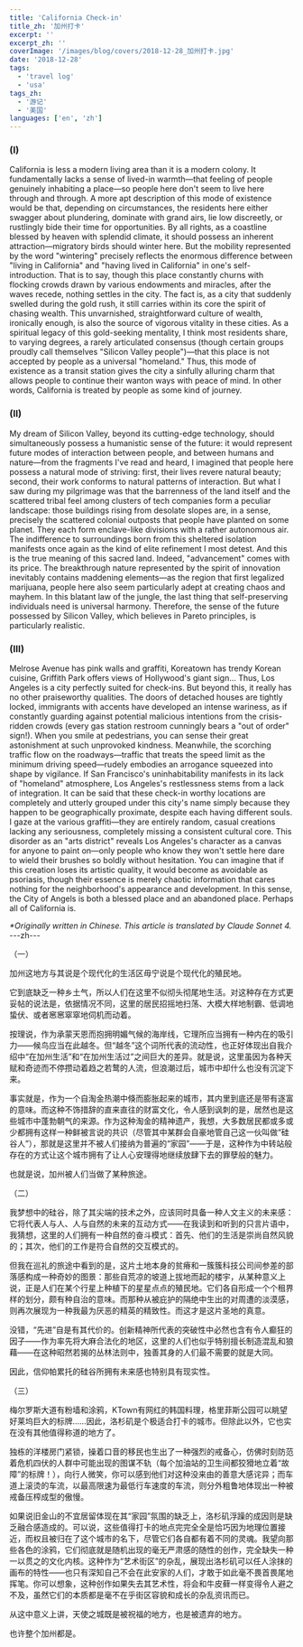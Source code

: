 ```yaml
---
title: 'California Check-in'
title_zh: '加州打卡'
excerpt: ''
excerpt_zh: ''
coverImage: '/images/blog/covers/2018-12-28_加州打卡.jpg'
date: '2018-12-28'
tags:
  - 'travel log'
  - 'usa'
tags_zh:
  - '游记'
  - '美国'
languages: ['en', 'zh']
---
```

### (I)
California is less a modern living area than it is a modern colony.
It fundamentally lacks a sense of lived-in warmth—that feeling of people genuinely inhabiting a place—so people here don't seem to live here through and through. A more apt description of this mode of existence would be that, depending on circumstances, the residents here either swagger about plundering, dominate with grand airs, lie low discreetly, or rustlingly bide their time for opportunities.
By all rights, as a coastline blessed by heaven with splendid climate, it should possess an inherent attraction—migratory birds should winter here. But the mobility represented by the word "wintering" precisely reflects the enormous difference between "living in California" and "having lived in California" in one's self-introduction. That is to say, though this place constantly churns with flocking crowds drawn by various endowments and miracles, after the waves recede, nothing settles in the city.
The fact is, as a city that suddenly swelled during the gold rush, it still carries within its core the spirit of chasing wealth. This unvarnished, straightforward culture of wealth, ironically enough, is also the source of vigorous vitality in these cities. As a spiritual legacy of this gold-seeking mentality, I think most residents share, to varying degrees, a rarely articulated consensus (though certain groups proudly call themselves "Silicon Valley people")—that this place is not accepted by people as a universal "homeland." Thus, this mode of existence as a transit station gives the city a sinfully alluring charm that allows people to continue their wanton ways with peace of mind.
In other words, California is treated by people as some kind of journey.

### (II)
My dream of Silicon Valley, beyond its cutting-edge technology, should simultaneously possess a humanistic sense of the future: it would represent future modes of interaction between people, and between humans and nature—from the fragments I've read and heard, I imagined that people here possess a natural mode of striving: first, their lives revere natural beauty; second, their work conforms to natural patterns of interaction.
But what I saw during my pilgrimage was that the barrenness of the land itself and the scattered tribal feel among clusters of tech companies form a peculiar landscape: those buildings rising from desolate slopes are, in a sense, precisely the scattered colonial outposts that people have planted on some planet. They each form enclave-like divisions with a rather autonomous air. The indifference to surroundings born from this sheltered isolation manifests once again as the kind of elite refinement I most detest. And this is the true meaning of this sacred land.
Indeed, "advancement" comes with its price. The breakthrough nature represented by the spirit of innovation inevitably contains maddening elements—as the region that first legalized marijuana, people here also seem particularly adept at creating chaos and mayhem. In this blatant law of the jungle, the last thing that self-preserving individuals need is universal harmony.
Therefore, the sense of the future possessed by Silicon Valley, which believes in Pareto principles, is particularly realistic.

### (III)
Melrose Avenue has pink walls and graffiti, Koreatown has trendy Korean cuisine, Griffith Park offers views of Hollywood's giant sign... Thus, Los Angeles is a city perfectly suited for check-ins. But beyond this, it really has no other praiseworthy qualities.
The doors of detached houses are tightly locked, immigrants with accents have developed an intense wariness, as if constantly guarding against potential malicious intentions from the crisis-ridden crowds (every gas station restroom cunningly bears a "out of order" sign!). When you smile at pedestrians, you can sense their great astonishment at such unprovoked kindness. Meanwhile, the scorching traffic flow on the roadways—traffic that treats the speed limit as the minimum driving speed—rudely embodies an arrogance squeezed into shape by vigilance.
If San Francisco's uninhabitability manifests in its lack of "homeland" atmosphere, Los Angeles's restlessness stems from a lack of integration. It can be said that these check-in worthy locations are completely and utterly grouped under this city's name simply because they happen to be geographically proximate, despite each having different souls. I gaze at the various graffiti—they are entirely random, casual creations lacking any seriousness, completely missing a consistent cultural core. This disorder as an "arts district" reveals Los Angeles's character as a canvas for anyone to paint on—only people who know they won't settle here dare to wield their brushes so boldly without hesitation. You can imagine that if this creation loses its artistic quality, it would become as avoidable as psoriasis, though their essence is merely chaotic information that cares nothing for the neighborhood's appearance and development.
In this sense, the City of Angels is both a blessed place and an abandoned place.
Perhaps all of California is.

_*Originally written in Chinese. This article is translated by Claude Sonnet 4._
---zh---

（一）

加州这地方与其说是个现代化的生活区毋宁说是个现代化的殖民地。

它到底缺乏一种乡土气，所以人们在这里不似彻头彻尾地生活。对这种存在方式更妥帖的说法是，依据情况不同，这里的居民招摇地扫荡、大模大样地制霸、低调地蛰伏、或者窸窸窣窣地伺机而动着。

按理说，作为承蒙天恩而抱拥明媚气候的海岸线，它理所应当拥有一种内在的吸引力——候鸟应当在此越冬。但“越冬”这个词所代表的流动性，也正好体现出自我介绍中“在加州生活”和“在加州生活过”之间巨大的差异。就是说，这里虽因为各种天赋和奇迹而不停攒动着趋之若鹜的人流，但浪潮过后，城市中却什么也没有沉淀下来。

事实就是，作为一个自淘金热潮中倏而膨胀起来的城市，其内里到底还是带有逐富的意味。而这种不饰措辞的直来直往的财富文化，令人感到讽刺的是，居然也是这些城市中蓬勃朝气的来源。作为这种淘金的精神遗产，我想，大多数居民都或多或少都拥有这样一种鲜被言说的共识（尽管其中某群会自豪地管自己这一伙叫做“硅谷人”），那就是这里并不被人们接纳为普遍的“家园”——于是，这种作为中转站般存在的方式让这个城市拥有了让人心安理得地继续放肆下去的罪孽般的魅力。

也就是说，加州被人们当做了某种旅途。

（二）

我梦想中的硅谷，除了其尖端的技术之外，应该同时具备一种人文主义的未来感：它将代表人与人、人与自然的未来的互动方式——在我读到和听到的只言片语中，我猜想，这里的人们拥有一种自然的奋斗模式：首先、他们的生活是崇尚自然风貌的；其次，他们的工作是符合自然的交互模式的。

但我在巡礼的旅途中看到的是，这片土地本身的贫瘠和一簇簇科技公司间参差的部落感构成一种奇妙的图景：那些自荒凉的坡道上拔地而起的楼宇，从某种意义上说，正是人们在某个行星上种植下的星星点点的殖民地。它们各自形成一个个租界样的划分，颇有种自治的意味。而那种从被庇护的隔绝中生出的对周遭的淡漠感，则再次展现为一种我最为厌恶的精英的精致性。而这才是这片圣地的真意。

没错，“先进”自是有其代价的。创新精神所代表的突破性中必然也含有令人癫狂的因子——作为率先将大麻合法化的地区，这里的人们也似乎特别擅长制造混乱和狼藉——在这种昭然若揭的丛林法则中，独善其身的人们最不需要的就是大同。

因此，信仰帕累托的硅谷所拥有未来感也特别具有现实性。

（三）

梅尔罗斯大道有粉墙和涂鸦，KTown有网红的韩国料理，格里菲斯公园可以眺望好莱坞巨大的标牌……因此，洛杉矶是个极适合打卡的城市。但除此以外，它也实在没有其他值得称道的地方了。

独栋的洋楼房门紧锁，操着口音的移民也生出了一种强烈的戒备心，仿佛时刻防范着危机四伏的人群中可能出现的图谋不轨（每个加油站的卫生间都狡猾地立着“故障”的标牌！），向行人微笑，你可以感到他们对这种没来由的善意大感诧异；而车道上滚烫的车流，以最高限速为最低行车速度的车流，则分外粗鲁地体现出一种被戒备压榨成型的傲慢。

如果说旧金山的不宜居留体现在其“家园”氛围的缺乏上，洛杉矶浮躁的成因则是缺乏融合感造成的。可以说，这些值得打卡的地点完完全全是恰巧因为地理位置接近，而权且被归在了这个城市的名下，尽管它们各自都有着不同的灵魂。我望向那些各色的涂鸦，它们彻底就是随机出现的毫无严肃感的随性的创作，完全缺失一种一以贯之的文化内核。这种作为“艺术街区”的杂乱，展现出洛杉矶可以任人涂抹的画布的特性——也只有深知自己不会在此安家的人们，才敢于如此毫不畏首畏尾地挥笔。你可以想象，这种创作如果失去其艺术性，将会和牛皮藓一样变得令人避之不及，虽然它们的本质都是毫不在乎街区容貌和成长的杂乱资讯而已。

从这中意义上讲，天使之城既是被祝福的地方，也是被遗弃的地方。

也许整个加州都是。